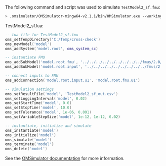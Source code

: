 The following command and script was used to simulate `TestModel2_sf.fmu`:
```bash
> .omsimulator/OMSimulator-mingw64-v2.1.1/bin/OMSimulator.exe --workingDir=results/2.0/me/win64/OMSimulator/v2.1.1/DS_FMU_Export_from_Simulink/2.1.2/TestModel2_sf --stripRoot=true --skipCSVHeader=true --addParametersToCSV=true --suppressPath=true --timeout=60 TestModel2_sf.lua
```

TestModel2_sf.lua:
```lua
-- lua file for TestModel2_sf.fmu
oms_setTempDirectory('C:/Temp/cross-check')
oms_newModel('model')
oms_addSystem('model.root', oms_system_sc)

-- instantiate FMU
oms_addSubModel('model.root.fmu', '../../../../../../../../../fmus/2.0/me/win64/DS_FMU_Export_from_Simulink/2.1.2/TestModel2_sf/TestModel2_sf.fmu')
oms_addSubModel('model.root.input', '../../../../../../../../../fmus/2.0/me/win64/DS_FMU_Export_from_Simulink/2.1.2/TestModel2_sf/TestModel2_sf_in.csv')

-- connect inputs to FMU
oms_addConnection('model.root.input.u1', 'model.root.fmu.u1')

-- simulation settings
oms_setResultFile('model', 'TestModel2_sf_out.csv')
oms_setLoggingInterval('model', 0.02)
oms_setStartTime('model', 0.0)
oms_setStopTime('model', 10.0)
oms_setTolerance('model', 1e-06, 0.001)
oms_setVariableStepSize('model', 1e-12, 1e-12, 0.02)

-- instantiate, initialize and simulate
oms_instantiate('model')
oms_initialize('model')
oms_simulate('model')
oms_terminate('model')
oms_delete('model')
```
See the [OMSimulator documentation](https://openmodelica.org/doc/OMSimulator/master/html/index.html) for more information.

